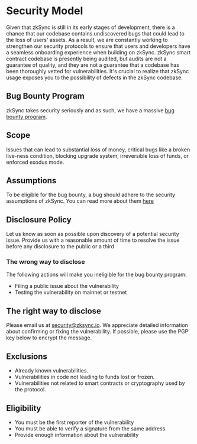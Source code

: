 # Security Model

Given that zkSync is still in its early stages of development, there is a chance that our codebase contains undiscovered bugs that could lead to the loss of users' assets. As a result, we are constantly working to strengthen our security protocols to ensure that users and developers have a seamless onboarding experience when building on zkSync.
zkSync smart contract codebase is presently being audited, but audits are not a guarantee of quality, and they are not a guarantee that a codebase has been thoroughly vetted for vulnerabilities. It's crucial to realize that zkSync usage exposes you to the possibility of defects in the zkSync codebase.

## Bug Bounty Program
zkSync takes security seriously and as such, we have a massive [bug bounty program](https://immunefi.com/bounty/zksync/). 

## Scope
Issues that can lead to substantial loss of money, critical bugs like a broken live-ness condition, blocking upgrade system, irreversible loss of funds, or enforced exodus mode.

## Assumptions

To be eligible for the bug bounty, a bug should adhere to the security assumptions of zkSync. You can read more about them [here](https://github.com/matter-labs/zksync/blob/master/docs/protocol.md#assumptions)

## Disclosure Policy

Let us know as soon as possible upon discovery of a potential security issue.
Provide us with a reasonable amount of time to resolve the issue before any disclosure to the public or a third

### The wrong way to disclose
The following actions will make you ineligible for the bug bounty program:

- Filing a public issue about the vulnerability
- Testing the vulnerability on mainnet or testnet

## The right way to disclose
Please email us at security@zksync.io. We appreciate detailed information about confirming or fixing the vulnerability. If possible, please use the PGP key below to encrypt the message.

## Exclusions
- Already known vulnerabilities.
- Vulnerabilities in code not leading to funds lost or frozen.
- Vulnerabilities not related to smart contracts or cryptography used by the protocol.

## Eligibility
- You must be the first reporter of the vulnerability
- You must be able to verify a signature from the same address
- Provide enough information about the vulnerability
